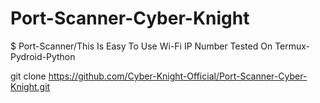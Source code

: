 # Port-Scanner-Cyber-Knight
$ Port-Scanner/This Is Easy To Use Wi-Fi IP Number Tested On Termux-Pydroid-Python

git clone https://github.com/Cyber-Knight-Official/Port-Scanner-Cyber-Knight.git
